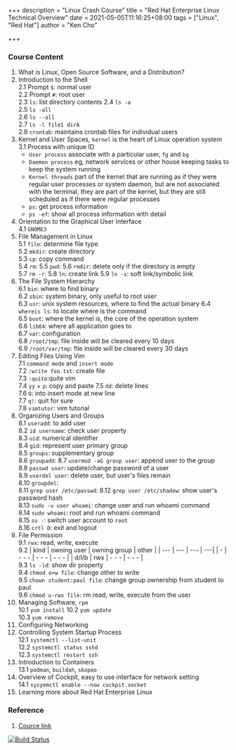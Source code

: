 +++
description = "Linux Crash Course"
title = "Red Hat Enterprise Linux Technical Overview"
date = 2021-05-05T11:16:25+08:00
tags = ["Linux", "Red Hat"]
author = "Ken Cho"

+++  
### Course Content
1. What is Linux, Open Source Software, and a Distribution?
2. Introduction to the Shell  
   2.1 Prompt `$`: normal user  
   2.2 Prompt `#`: root user  
   2.3 `ls`: list directory contents
   2.4 `ls -a`  
   2.5 `ls -all`  
   2.6 `ls --all`  
   2.7 `ls -l file1 dirA`  
   2.8 `crontab`: maintains crontab files for individual users  
3. Kernel and User Spaces, `kernel` is the heart of Linux operation system    
   3.1  Process with unique ID
    - `User process` associate with a particular user, `fg` and `bg`  
    - `Daemon process` eg, network services or other house keeping tasks to keep the system running  
    - `Kernel threads` part of the kernel that are running as if they were regular user processes or system daemon, but are not associated with the terminal,
    they are part of the kernel, but they are still scheduled as if there were regular processes
    - `ps`: get process information  
    - `ps -ef`: show all process information with detail  
4. Orientation to the Graphical User Interface  
   4.1 `GNOME3`  
5. File Management in Linux  
   5.1 `file`: determine file type  
   5.2 `mkdir`: create directory  
   5.3 `cp`: copy command  
   5.4 `rm`: 
   5.5 `pwd`:
   5.6 `rmdir`: delete only if the directory is empty  
   5.7 `rm -r`: 
   5.8 `ln`: create link
   5.9 `ln -s`: soft link/symbolic link  
6. The File System Hierarchy  
   6.1 `bin`: where to find binary    
   6.2 `sbin`: system binary, only useful to root user  
   6.3 `usr`: unix system resources, where to find the actual binary
   6.4 `whereis ls`: to locate where is the command  
   6.5 `boot`: where the kernel is, the core of the operation system  
   6.6 `lib64`: where all application goes to  
   6.7 `var`: configuration  
   6.8 `/root/tmp`: file inside will be cleared every 10 days  
   6.9 `/root/var/tmp`: file inside will be cleared every 30 days  
7. Editing Files Using Vim  
   7.1 `command mode` and `insert mode`  
   7.2 `:write foo.txt`: create file    
   7.3 `:quite`:quite vim  
   7.4 `yy` + `p`: copy and paste
   7.5 `dd`: delete lines  
   7.6 `O`: into insert mode at new line  
   7.7 `q!`: quit for sure  
   7.8 `vimtutor`: vim tutorial  
8. Organizing Users and Groups  
   8.1 `useradd`: to add user  
   8.2 `id username`: check user property  
   8.3 `uid`: numerical identifier  
   8.4 `gid`: represent user primary group  
   8.5 `groups`: supplementary group  
   8.6 `groupadd`: 
   8.7 `usermod -aG group user`:  append user to the group  
   8.8 `passwd user`: update/change password of a user  
   8.9 `userdel user`: delete user, but user's files remain  
   8.10 `groupdel`:  
   8.11 `grep user /etc/passwd`: 
   8.12 `grep user /etc/shadow`: show user's password hash  
   8.13 `sudo -u user whoami`: change user and run whoami command  
   8.14 `sudo whoami`: root and run whoami command  
   8.15 `su -`: switch user account to `root`  
   8.16 `crtl D`: exit and logout  
9. File Permission  
   9.1 `rwx`: read, write, execute  
   9.2 
   | kind | owning user | owning group | other |
   | --- | --- | --- | ---|
   | - | - - - | - - - | - - - |
   | d/l/b | rwx | - - - | - - - |  
   9.3 `ls -ld`: show dir property  
   9.4 `chmod o+w file`: change other to write  
   9.5 `chown student:paul file`: change group ownership from student to paul  
   9.6 `chmod u-rwx file`: rm read, write, execute from the user  
10. Managing Software, `rpm`  
    10.1 `yum install`
    10.2 `yum update`  
    10.3 `yum remove`  
11. Configuring Networking
12. Controlling System Startup Process  
    12.1 `systemctl --list-unit`  
    12.2 `systemctl status sshd`  
    12.3 `systemctl restart ssh`
13. Introduction to Containers  
    13.1 `podman`, `buildah`, `skopeo`  
14. Overview of Cockpit, easy to use interface for network setting    
    14.1 `sysyemctl enable --now cockpit.socket`
15. Learning more about Red Hat Enterprise Linux

### Reference
1. [Cource link](https://www.redhat.com/en/services/training/rh024-red-hat-linux-technical-overview)

[![Build Status](https://travis-ci.com/kencho51/gigathing.svg?branch=master)](https://travis-ci.com/kencho51/gigathing)

